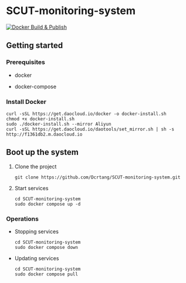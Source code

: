 # SCUT-monitoring-system

[![Docker Build & Publish](https://github.com/Dcrtang/SCUT-monitoring-system/actions/workflows/build-docker-images.yaml/badge.svg)](https://github.com/Dcrtang/SCUT-monitoring-system/actions/workflows/build-docker-images.yaml)

## Getting started

### Prerequisites

- docker

- docker-compose

### Install Docker

```shell
curl -sSL https://get.daocloud.io/docker -o docker-install.sh
chmod +x docker-install.sh
sudo ./docker-install.sh --mirror Aliyun
curl -sSL https://get.daocloud.io/daotools/set_mirror.sh | sh -s http://f1361db2.m.daocloud.io
```

## Boot up the system

1. Clone the project
   
   ```shell
   git clone https://github.com/Dcrtang/SCUT-monitoring-system.git
   ```

2. Start services
   
   ```shell
   cd SCUT-monitoring-system
   sudo docker compose up -d
   ```

### Operations

- Stopping services
  
  ```shell
  cd SCUT-monitoring-system
  sudo docker compose down
  ```

- Updating services
  
  ```shell
  cd SCUT-monitoring-system
  sudo docker compose pull
  ```